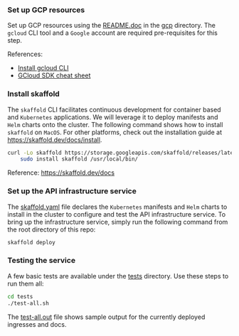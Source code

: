 ### Set up GCP resources

Set up GCP resources using the [README.doc](gcp/README.md) in the [gcp](gcp) directory. The `gcloud` CLI tool and 
a `Google` account are required pre-requisites for this step. 

References:
- [Install gcloud CLI](https://cloud.google.com/sdk/docs/install)
- [GCloud SDK cheat sheet](https://cloud.google.com/sdk/docs/cheatsheet)

### Install skaffold

The `skaffold` CLI facilitates continuous development for container based and `Kubernetes` applications. We will 
leverage it to deploy manifests and `Helm` charts onto the cluster. The following command shows how to install 
`skaffold` on `MacOS`. For other platforms, check out the installation guide at https://skaffold.dev/docs/install.

```bash
curl -Lo skaffold https://storage.googleapis.com/skaffold/releases/latest/skaffold-darwin-amd64 && \
    sudo install skaffold /usr/local/bin/
```

Reference: https://skaffold.dev/docs

### Set up the API infrastructure service

The [skaffold.yaml](skaffold.yaml) file declares the `Kubernetes` manifests and `Helm` charts to install in the 
cluster to configure and test the API infrastructure service. To bring up the infrastructure service, simply run the 
following command from the root directory of this repo:

```bash
skaffold deploy
````

### Testing the service

A few basic tests are available under the [tests](tests) directory. Use these steps to run them all:

```bash
cd tests
./test-all.sh
```

The [test-all.out](tests/test-all.out) file shows sample output for the currently deployed ingresses and docs.